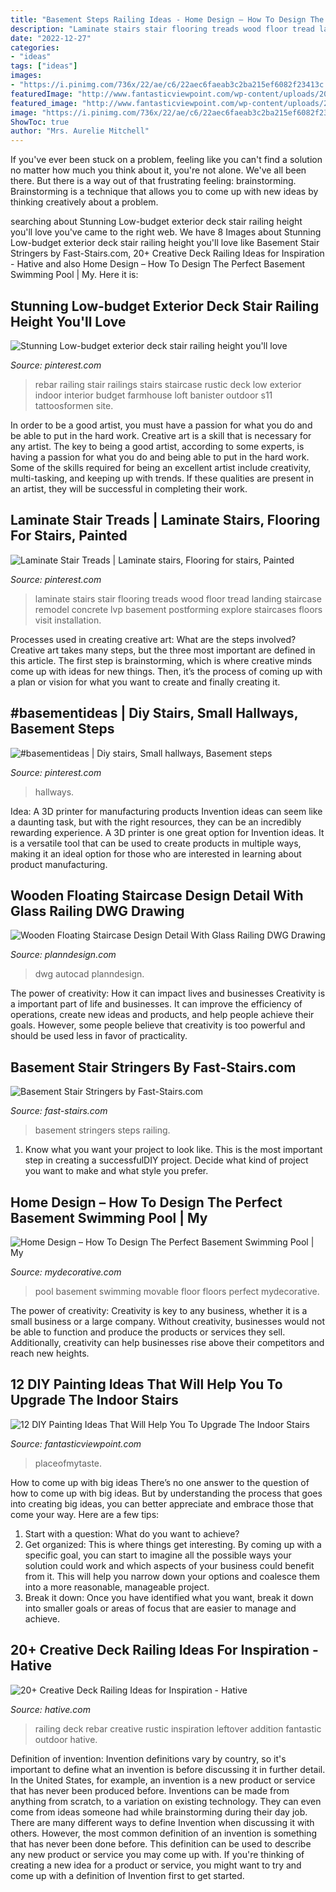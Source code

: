```yaml
---
title: "Basement Steps Railing Ideas - Home Design – How To Design The Perfect Basement Swimming Pool"
description: "Laminate stairs stair flooring treads wood floor tread landing staircase remodel concrete lvp basement postforming explore staircases floors visit installation"
date: "2022-12-27"
categories:
- "ideas"
tags: ["ideas"]
images:
- "https://i.pinimg.com/736x/22/ae/c6/22aec6faeab3c2ba215ef6082f23413c.jpg"
featuredImage: "http://www.fantasticviewpoint.com/wp-content/uploads/2016/08/99b526382081e67c1a9f8f9829dc5837-kopie-634x951.jpg"
featured_image: "http://www.fantasticviewpoint.com/wp-content/uploads/2016/08/99b526382081e67c1a9f8f9829dc5837-kopie-634x951.jpg"
image: "https://i.pinimg.com/736x/22/ae/c6/22aec6faeab3c2ba215ef6082f23413c.jpg"
ShowToc: true
author: "Mrs. Aurelie Mitchell"
---
```



If you've ever been stuck on a problem, feeling like you can't find a solution no matter how much you think about it, you're not alone. We've all been there. But there is a way out of that frustrating feeling: brainstorming. Brainstorming is a technique that allows you to come up with new ideas by thinking creatively about a problem.

	

		
searching about Stunning Low-budget exterior deck stair railing height you&#039;ll love you've came to the right web. We have 8 Images about Stunning Low-budget exterior deck stair railing height you&#039;ll love like Basement Stair Stringers by Fast-Stairs.com, 20+ Creative Deck Railing Ideas for Inspiration - Hative and also Home Design – How To Design The Perfect Basement Swimming Pool | My. Here it is:
		
    
## Stunning Low-budget Exterior Deck Stair Railing Height You&#039;ll Love

<img loading=lazy src="https://i.pinimg.com/736x/22/ae/c6/22aec6faeab3c2ba215ef6082f23413c.jpg" onerror="this.onerror=null;this.src='https://tse3.mm.bing.net/th?id=OIP.VRfesovG0A6LVLKEbQWknwHaNK&amp;pid=15.1';" alt="Stunning Low-budget exterior deck stair railing height you&#039;ll love">

_Source: pinterest.com_

>rebar railing stair railings stairs staircase rustic deck low exterior indoor interior budget farmhouse loft banister outdoor s11 tattoosformen site. 

	

In order to be a good artist, you must have a passion for what you do and be able to put in the hard work.
Creative art is a skill that is necessary for any artist. The key to being a good artist, according to some experts, is having a passion for what you do and being able to put in the hard work. Some of the skills required for being an excellent artist include creativity, multi-tasking, and keeping up with trends. If these qualities are present in an artist, they will be successful in completing their work.

    
## Laminate Stair Treads | Laminate Stairs, Flooring For Stairs, Painted

<img loading=lazy src="https://i.pinimg.com/736x/93/e1/39/93e139388d153c1682bc7b2d2ed76728--laminate-flooring-laminate-stairs-ideas.jpg" onerror="this.onerror=null;this.src='https://tse1.mm.bing.net/th?id=OIP.OEJYd9iT-Pe4qk0zMFQP_wHaJ4&amp;pid=15.1';" alt="Laminate Stair Treads | Laminate stairs, Flooring for stairs, Painted">

_Source: pinterest.com_

>laminate stairs stair flooring treads wood floor tread landing staircase remodel concrete lvp basement postforming explore staircases floors visit installation. 

	

Processes used in creating creative art: What are the steps involved?
Creative art takes many steps, but the three most important are defined in this article. The first step is brainstorming, which is where creative minds come up with ideas for new things. Then, it’s the process of coming up with a plan or vision for what you want to create and finally creating it.

    
## #basementideas | Diy Stairs, Small Hallways, Basement Steps

<img loading=lazy src="https://i.pinimg.com/736x/7a/04/bd/7a04bdf44815d29b47f0d65348bb108c.jpg" onerror="this.onerror=null;this.src='https://tse1.mm.bing.net/th?id=OIP.CIjAd4p1KGRCaTivdKhivwHaJ3&amp;pid=15.1';" alt="#basementideas | Diy stairs, Small hallways, Basement steps">

_Source: pinterest.com_

>hallways. 

	

Idea: A 3D printer for manufacturing products
Invention ideas can seem like a daunting task, but with the right resources, they can be an incredibly rewarding experience. A 3D printer is one great option for Invention ideas. It is a versatile tool that can be used to create products in multiple ways, making it an ideal option for those who are interested in learning about product manufacturing.

    
## Wooden Floating Staircase Design Detail With Glass Railing DWG Drawing

<img loading=lazy src="https://www.planndesign.com/sites/default/files/styles/1200x620/public/2019/07/wooden-floating-staircase-design-detail-with-glass-railing-dwg-drawing.jpg?itok=_5UPnSHU" onerror="this.onerror=null;this.src='https://tse1.mm.bing.net/th?id=OIP.mXhJ1C4Uso6o-4VBcwMUuQHaD0&amp;pid=15.1';" alt="Wooden Floating Staircase Design Detail With Glass Railing DWG Drawing">

_Source: planndesign.com_

>dwg autocad planndesign. 

	

The power of creativity: How it can impact lives and businesses
Creativity is a important part of life and businesses. It can improve the efficiency of operations, create new ideas and products, and help people achieve their goals. However, some people believe that creativity is too powerful and should be used less in favor of practicality.

    
## Basement Stair Stringers By Fast-Stairs.com

<img loading=lazy src="https://www.fast-stairs.com/wp-content/uploads/2018/12/basement-stairs-6.jpg" onerror="this.onerror=null;this.src='https://tse4.mm.bing.net/th?id=OIP.DTdqbjc5d30oH1y9U6yxPAHaJ4&amp;pid=15.1';" alt="Basement Stair Stringers by Fast-Stairs.com">

_Source: fast-stairs.com_

>basement stringers steps railing. 

	

1. Know what you want your project to look like. This is the most important step in creating a successfulDIY project. Decide what kind of project you want to make and what style you prefer.

    
## Home Design – How To Design The Perfect Basement Swimming Pool | My

<img loading=lazy src="https://mydecorative.com/wp-content/uploads/2018/02/basement-pool-movable-floor.jpg" onerror="this.onerror=null;this.src='https://tse3.mm.bing.net/th?id=OIP.x_Sj7tvqw6zTEWbG8yzZKQHaD_&amp;pid=15.1';" alt="Home Design – How To Design The Perfect Basement Swimming Pool | My">

_Source: mydecorative.com_

>pool basement swimming movable floor floors perfect mydecorative. 

	

The power of creativity:
Creativity is key to any business, whether it is a small business or a large company. Without creativity, businesses would not be able to function and produce the products or services they sell. Additionally, creativity can help businesses rise above their competitors and reach new heights.

    
## 12 DIY Painting Ideas That Will Help You To Upgrade The Indoor Stairs

<img loading=lazy src="http://www.fantasticviewpoint.com/wp-content/uploads/2016/08/99b526382081e67c1a9f8f9829dc5837-kopie-634x951.jpg" onerror="this.onerror=null;this.src='https://tse3.mm.bing.net/th?id=OIP.hIyTq0wH-IrO-WrFPzbQVAHaLH&amp;pid=15.1';" alt="12 DIY Painting Ideas That Will Help You To Upgrade The Indoor Stairs">

_Source: fantasticviewpoint.com_

>placeofmytaste. 

	

How to come up with big ideas
There’s no one answer to the question of how to come up with big ideas. But by understanding the process that goes into creating big ideas, you can better appreciate and embrace those that come your way. Here are a few tips:
1. Start with a question: What do you want to achieve?
2. Get organized: This is where things get interesting. By coming up with a specific goal, you can start to imagine all the possible ways your solution could work and which aspects of your business could benefit from it. This will help you narrow down your options and coalesce them into a more reasonable, manageable project.
3. Break it down: Once you have identified what you want, break it down into smaller goals or areas of focus that are easier to manage and achieve.

    
## 20+ Creative Deck Railing Ideas For Inspiration - Hative

<img loading=lazy src="https://hative.com/wp-content/uploads/2015/05/deck-railing-ideas/7-deck-railing-ideas.jpg" onerror="this.onerror=null;this.src='https://tse4.mm.bing.net/th?id=OIP.y6q8k39uZHXKcuwuAaVXzQHaLH&amp;pid=15.1';" alt="20+ Creative Deck Railing Ideas for Inspiration - Hative">

_Source: hative.com_

>railing deck rebar creative rustic inspiration leftover addition fantastic outdoor hative. 

	

Definition of invention:
Invention definitions vary by country, so it's important to define what an invention is before discussing it in further detail. In the United States, for example, an invention is a new product or service that has never been produced before. Inventions can be made from anything from scratch, to a variation on existing technology. They can even come from ideas someone had while brainstorming during their day job.
There are many different ways to define Invention when discussing it with others. However, the most common definition of an invention is something that has never been done before. This definition can be used to describe any new product or service you may come up with. If you're thinking of creating a new idea for a product or service, you might want to try and come up with a definition of Invention first to get started.

